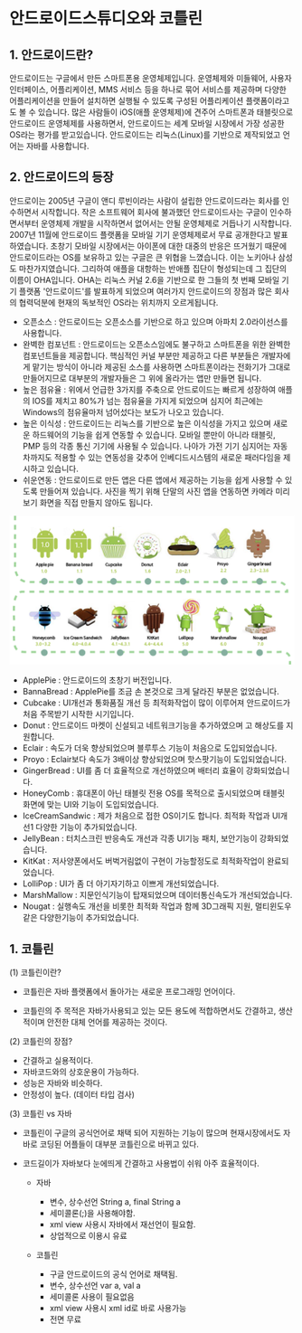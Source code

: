 # 안드로이드스튜디오와 코틀린

## 1. 안드로이드란? 
안드로이드는 구글에서 만든 스마트폰용 운영체제입니다. 운영체제와 미들웨어, 사용자 인터페이스, 어플리케이션, MMS 서비스 등을 하나로 묶어 서비스를 제공하며 다양한 어플리케이션을 만들어 설치하면 실행될 수 있도록 구성된 어플리케이션 플랫폼이라고도 볼 수 있습니다. 많은 사람들이 iOS(애플 운영체제)에 견주어 스마트폰과 태블릿으로 안드로이드 운영체제를 사용하면서, 안드로이드는 세계 모바일 시장에서 가장 성공한 OS라는 평가를 받고있습니다. 안드로이드는 리눅스(Linux)를 기반으로 제작되었고 언어는 자바를 사용합니다. 

## 2. 안드로이드의 등장 
안드로이는 2005년 구글이 앤디 루빈이라는 사람이 설립한 안드로이드라는 회사를 인수하면서 시작합니다. 작은 소프트웨어 회사에 불과했던 안드로이드사는 구글이 인수하면서부터 운영체제 개발을 시작하면서 없어서는 안될  운영체제로 거듭나기 시작합니다. 2007년 11월에 안드로이드 플랫폼을 모바일 기기 운영체제로서 무료 공개한다고 발표하였습니다. 초창기 모바일 시장에서는 아이폰에 대한 대중의 반응은 뜨거웠기 때문에 안드로이드라는 OS를 보유하고 있는 구글은 큰 위협을 느꼈습니다. 이는 노키아나 삼성도 마찬가지였습니다. 그리하여 애플을 대항하는 반애플 집단이 형성되는데 그 집단의 이름이 OHA입니다. OHA는 리눅스 커널 2.6을 기반으로 한 그들의 첫 번째 모바일 기기 플랫폼 '안드로이드'를 발표하게 되었으며 여러가지 안드로이드의 장점과 많은 회사의 협력덕분에 현재의 독보적인 OS라는 위치까지 오르게됩니다.

- 오픈소스 : 안드로이드는 오픈소스를 기반으로 하고 있으며 아파치 2.0라이선스를 사용합니다.
- 완벽한 컴포넌트 : 안드로이드는 오픈소스임에도 불구하고 스마트폰을 위한 완벽한 컴포넌트들을 제공합니다. 핵심적인 커널 부분만 제공하고 다른 부분들은 개발자에게 맡기는 방식이 아니라 제공된 소스를 사용하면 스마트폰이라는 전화기가 그대로 만들어지므로 대부분의 개발자들은 그 위에 올라가는 앱만 만들면 됩니다.
- 높은 점유율 : 위에서 언급한 3가지를 주축으로 안드로이드는 빠르게 성장하여 애플의 IOS를 제치고 80%가 넘는 점유율을 가지게 되었으며 심지어 최근에는 Windows의 점유율마저 넘어섰다는 보도가 나오고 있습니다.
- 높은 이식성 : 안드로이드는 리눅스를 기반으로 높은 이식성을 가지고 있으며 새로운 하드웨어의 기능을 쉽게 연동할 수 있습니다. 모바일 뿐만이 아니라 태블릿, PMP 등의 각종 통신 기기에 사용될 수 있습니다. 나아가 가전 기기 심지어는 자동차까지도 적용할 수 있는 연동성을 갖추어 인베디드시스템의 새로운 패러다임을 제시하고 있습니다.
- 쉬운연동 : 안드로이드로 만든 앱은 다른 앱에서 제공하는 기능을 쉽게 사용할 수 있도록 만들어져 있습니다. 사진을 찍기 위해 단말의 사진 앱을 연동하면 카메라 미리보기 화면을 직접 만들지 않아도 됩니다.

![img](./Images/1.png)

- ApplePie : 안드로이드의 초창기 버전입니다.
- BannaBread : ApplePie를 조금 손 본것으로 크게 달라진 부분은 없었습니다.
- Cubcake : UI개선과 통화품질 개선 등 최적화작업이 많이 이루어져 안드로이드가 처음 주목받기 시작한 시기입니다.
- Donut : 안드로이드 마켓이 신설되고 네트워크기능을 추가하였으며 고 해상도를 지원합니다.
- Eclair : 속도가 더욱 향상되었으며 블루투스 기능이 처음으로 도입되었습니다.
- Proyo : Eclair보다 속도가 3배이상 향상되었으며 핫스팟기능이 도입되었습니다.
- GingerBread : UI를 좀 더 효율적으로 개선하였으며 배터리 효율이 강화되었습니다.
- HoneyComb : 휴대폰이 아닌 태블릿 전용 OS를 목적으로 출시되었으며 태블릿 화면에 맞는 UI와 기능이 도입되었습니다.
- IceCreamSandwic : 제가 처음으로 접한 OS이기도 합니다. 최적화 작업과 UI개선1 다양한 기능이 추가되었습니다.
- JellyBean : 터치스크린 반응속도 개선과 각종 UI기능 패치, 보안기능이 강화되었습니다.
- KitKat : 저사양폰에서도 버벅거림없이 구현이 가능할정도로 최적화작업이 완료되었습니다.
- LolliPop : UI가 좀 더 아기자기하고 이쁘게 개선되었습니다.
- MarshMallow : 지문인식기능이 탑재되었으며 데이터통신속도가 개선되었습니다.
- Nougat : 실행속도 개선을 비롯한 최적화 작업과 함께 3D그래픽 지원, 멀티윈도우 같은 다양한기능이 추가되었습니다.


## 1. 코틀린

(1) 코틀린이란?

- 코틀린은 자바 플랫폼에서 돌아가는 새로운 프로그래밍 언어이다.

- 코틀린의 주 목적은 자바가사용되고 있는 모든 용도에 적합하면서도 간결하고, 생산적이며 안전한 대체 언어를 제공하는 것이다. 


(2) 코틀린의 장점?
- 간결하고 실용적이다.
- 자바코드와의 상호운용이 가능하다.
- 성능은 자바와 비슷하다.
- 안정성이 높다. (데이터 타입 검사)


(3) 코틀린 vs 자바
- 코틀린이 구글의 공식언어로 채택 되어 지원하는 기능이 많으며 현재시장에서도 자바로 코딩된 어플들이 대부분 코틀린으로 바뀌고 있다. 
- 코드길이가 자바보다 눈에띄게 간결하고 사용법이 쉬워 아주 효율적이다.


  - 자바
    - 변수, 상수선언 String a, final String a
    - 세미콜론(;)을 사용해야함.
    - xml view 사용시 자바에서 재선언이 필요함.
    - 상업적으로 이용시 유료

  - 코틀린
    - 구글 안드로이드의 공식 언어로 채택됨.
    - 변수, 상수선언 var a, val a
    - 세미콜론 사용이 필요없음
    - xml view 사용시 xml id로 바로 사용가능
    - 전면 무료